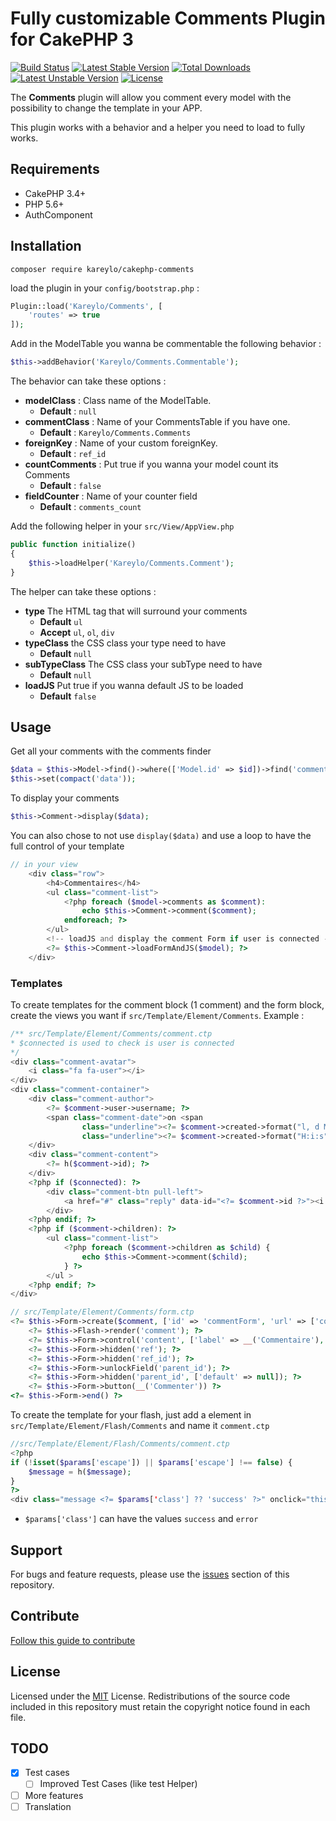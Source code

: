 # Fully customizable Comments Plugin for CakePHP 3
[![Build Status](https://travis-ci.org/Kareylo/CakePHP-Comments.svg?branch=master)](https://travis-ci.org/Kareylo/CakePHP-Comments)
[![Latest Stable Version](https://poser.pugx.org/kareylo/cakephp-comments/v/stable)](https://packagist.org/packages/kareylo/cakephp-comments)
[![Total Downloads](https://poser.pugx.org/kareylo/cakephp-comments/downloads)](https://packagist.org/packages/kareylo/cakephp-comments)
[![Latest Unstable Version](https://poser.pugx.org/kareylo/cakephp-comments/v/unstable)](https://packagist.org/packages/kareylo/cakephp-comments)
[![License](https://poser.pugx.org/kareylo/cakephp-comments/license)](https://packagist.org/packages/kareylo/cakephp-comments)

The **Comments** plugin will allow you comment every model with the possibility to change the template in your APP.

This plugin works with a behavior and a helper you need to load to fully works.

## Requirements

* CakePHP 3.4+
* PHP 5.6+
* AuthComponent

## Installation

```
composer require kareylo/cakephp-comments
```

load the plugin in your `config/bootstrap.php` :
```php
Plugin::load('Kareylo/Comments', [
    'routes' => true
]);
```

Add in the ModelTable you wanna be commentable the following behavior :
```php
$this->addBehavior('Kareylo/Comments.Commentable');
```
The behavior can take these options :
* **modelClass** : Class name of the ModelTable.
    * **Default** : `null`
* **commentClass** : Name of your CommentsTable if you have one.
    * **Default** : `Kareylo/Comments.Comments`
* **foreignKey** : Name of your custom foreignKey.
    * **Default** : `ref_id`
* **countComments** : Put true if you wanna your model count its Comments
    * **Default** : `false`
* **fieldCounter** : Name of your counter field
    * **Default** : `comments_count`

Add the following helper in your `src/View/AppView.php`
```php
public function initialize()
{
    $this->loadHelper('Kareylo/Comments.Comment');
}
```
The helper can take these options :
* **type** The HTML tag that will surround your comments
    * **Default** `ul`
    * **Accept** `ul`, `ol`, `div`
* **typeClass** the CSS class your type need to have
    * **Default** `null`
* **subTypeClass** The CSS class your subType need to have
    * **Default** `null`
* **loadJS** Put true if you wanna default JS to be loaded
    * **Default** `false`

## Usage

Get all your comments with the comments finder
```php
$data = $this->Model->find()->where(['Model.id' => $id])->find('comments')->first();
$this->set(compact('data'));
```

To display your comments
```php
$this->Comment->display($data);
```

You can also chose to not use `display($data)` and use a loop to have the full control of your template
```php
// in your view
    <div class="row">
        <h4>Commentaires</h4>
        <ul class="comment-list">
            <?php foreach ($model->comments as $comment):
                echo $this->Comment->comment($comment);
            endforeach; ?>
        </ul>
        <!-- loadJS and display the comment Form if user is connected -->
        <?= $this->Comment->loadFormAndJS($model); ?>
    </div>
```

### Templates

To create templates for the comment block (1 comment) and the form block, create the views you want if `src/Template/Element/Comments`.
Example :
```php
/** src/Template/Element/Comments/comment.ctp
* $connected is used to check is user is connected
*/
<div class="comment-avatar">
    <i class="fa fa-user"></i>
</div>
<div class="comment-container">
    <div class="comment-author">
        <?= $comment->user->username; ?>
        <span class="comment-date">on <span
                class="underline"><?= $comment->created->format("l, d M y"); ?></span> at <span
                class="underline"><?= $comment->created->format("H:i:s"); ?></span></span>
    </div>
    <div class="comment-content">
        <?= h($comment->id); ?>
    </div>
    <?php if ($connected): ?>
        <div class="comment-btn pull-left">
            <a href="#" class="reply" data-id="<?= $comment->id ?>"><i class="fa fa-reply"></i> Reply</a>
        </div>
    <?php endif; ?>
    <?php if ($comment->children): ?>
        <ul class="comment-list">
            <?php foreach ($comment->children as $child) {
                echo $this->Comment->comment($child);
            } ?>
        </ul >
    <?php endif; ?>
</div>

// src/Template/Element/Comments/form.ctp
<?= $this->Form->create($comment, ['id' => 'commentForm', 'url' => ['controller' => 'Comments', 'action' => 'add', 'plugin' => 'Comments']]); ?>
    <?= $this->Flash->render('comment'); ?>
    <?= $this->Form->control('content', ['label' => __('Commentaire'), 'type' => 'textarea']); ?>
    <?= $this->Form->hidden('ref'); ?>
    <?= $this->Form->hidden('ref_id'); ?>
    <?= $this->Form->unlockField('parent_id'); ?>
    <?= $this->Form->hidden('parent_id', ['default' => null]); ?>
    <?= $this->Form->button(__('Commenter')) ?>
<?= $this->Form->end() ?>
```
To create the template for your flash, just add a element in `src/Template/Element/Flash/Comments` and name it `comment.ctp`
 ```php
 //src/Template/Element/Flash/Comments/comment.ctp
 <?php
 if (!isset($params['escape']) || $params['escape'] !== false) {
     $message = h($message);
 }
 ?>
 <div class="message <?= $params['class'] ?? 'success' ?>" onclick="this.classList.add('hidden');"><?= $message ?></div>
 ```
 - `$params['class']` can have the values `success` and `error`

## Support

For bugs and feature requests, please use the [issues](https://github.com/kareylo/cakephp-comments/issues) section of this repository.


## Contribute
[Follow this guide to contribute](https://github.com/Kareylo/CakePHP-Comments/blob/master/CONTRIBUTING.md)

## License

Licensed under the [MIT](http://www.opensource.org/licenses/mit-license.php) License. Redistributions of the source code included in this repository must retain the copyright notice found in each file.

## TODO
- [X] Test cases
    - [ ] Improved Test Cases (like test Helper)
- [ ] More features
- [ ] Translation
